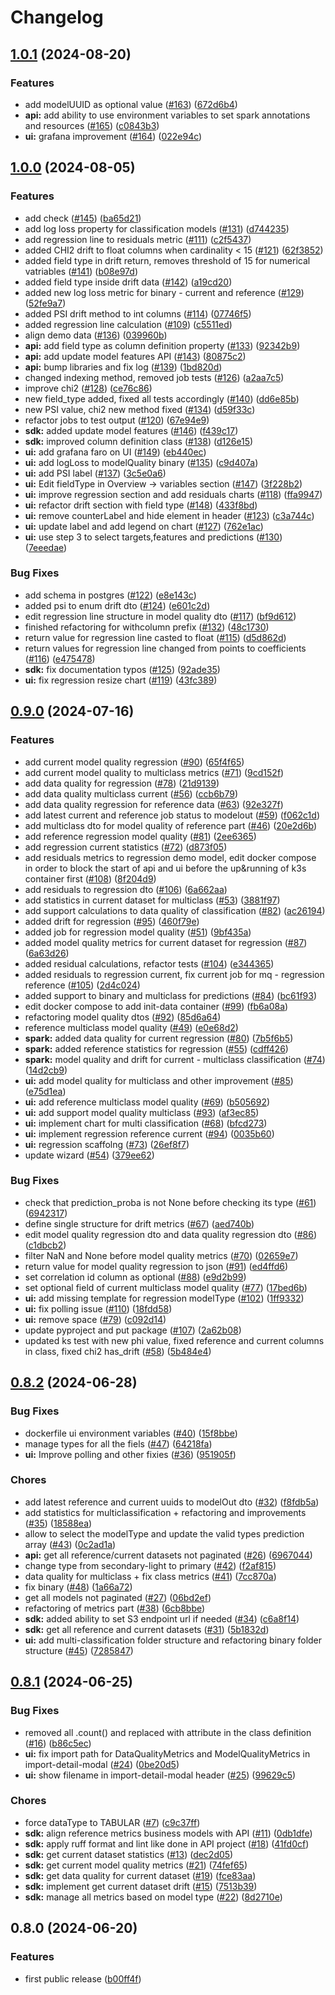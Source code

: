 # Changelog

## [1.0.1](https://github.com/radicalbit/radicalbit-ai-monitoring/compare/v1.0.0...v1.0.1) (2024-08-20)


### Features

* add modelUUID as optional value ([#163](https://github.com/radicalbit/radicalbit-ai-monitoring/issues/163)) ([672d6b4](https://github.com/radicalbit/radicalbit-ai-monitoring/commit/672d6b4af0b181131b7957c471ad92338eededf5))
* **api:** add ability to use environment variables to set spark annotations and resources ([#165](https://github.com/radicalbit/radicalbit-ai-monitoring/issues/165)) ([c0843b3](https://github.com/radicalbit/radicalbit-ai-monitoring/commit/c0843b35804d0b1c7f9cdf93150884830d6876b8))
* **ui:** grafana improvement ([#164](https://github.com/radicalbit/radicalbit-ai-monitoring/issues/164)) ([022e94c](https://github.com/radicalbit/radicalbit-ai-monitoring/commit/022e94c722d711e691ee2cec6b9d98f2a1c14ef9))

## [1.0.0](https://github.com/radicalbit/radicalbit-ai-monitoring/compare/v0.9.0...v1.0.0) (2024-08-05)


### Features

* add check ([#145](https://github.com/radicalbit/radicalbit-ai-monitoring/issues/145)) ([ba65d21](https://github.com/radicalbit/radicalbit-ai-monitoring/commit/ba65d210ccf9637aa7d77f038a2453d700e4f081))
* add log loss property for classification models ([#131](https://github.com/radicalbit/radicalbit-ai-monitoring/issues/131)) ([d744235](https://github.com/radicalbit/radicalbit-ai-monitoring/commit/d744235c5df742114474f53cf9c559f3f1dec5c8))
* add regression line to residuals metric ([#111](https://github.com/radicalbit/radicalbit-ai-monitoring/issues/111)) ([c2f5437](https://github.com/radicalbit/radicalbit-ai-monitoring/commit/c2f54377c36c395b0daea351d31b6b86ace1cb99))
* added CHI2 drift to float columns when cardinality &lt; 15 ([#121](https://github.com/radicalbit/radicalbit-ai-monitoring/issues/121)) ([62f3852](https://github.com/radicalbit/radicalbit-ai-monitoring/commit/62f3852cece909311e145fa6e1e5a16ee249e094))
* added field type in drift return, removes threshold of 15 for numerical vatriables ([#141](https://github.com/radicalbit/radicalbit-ai-monitoring/issues/141)) ([b08e97d](https://github.com/radicalbit/radicalbit-ai-monitoring/commit/b08e97d722f65cc956c54f5c3d41925109c4d699))
* added field type inside drift data ([#142](https://github.com/radicalbit/radicalbit-ai-monitoring/issues/142)) ([a19cd20](https://github.com/radicalbit/radicalbit-ai-monitoring/commit/a19cd20249beee7a2ddb73930401a29c970d9cfe))
* added new log loss metric for binary - current and reference ([#129](https://github.com/radicalbit/radicalbit-ai-monitoring/issues/129)) ([52fe9a7](https://github.com/radicalbit/radicalbit-ai-monitoring/commit/52fe9a7cc86f46090c3f16c102740691bd3cb6f9))
* added PSI drift method to int columns ([#114](https://github.com/radicalbit/radicalbit-ai-monitoring/issues/114)) ([07746f5](https://github.com/radicalbit/radicalbit-ai-monitoring/commit/07746f5d3abb639c8227e1ed106c3510731a6641))
* added regression line calculation ([#109](https://github.com/radicalbit/radicalbit-ai-monitoring/issues/109)) ([c5511ed](https://github.com/radicalbit/radicalbit-ai-monitoring/commit/c5511edd9ef32a3d5cbdf7b51356dcbc076eead3))
* align demo data ([#136](https://github.com/radicalbit/radicalbit-ai-monitoring/issues/136)) ([039960b](https://github.com/radicalbit/radicalbit-ai-monitoring/commit/039960b0e23eb7b883f65ee2eb371d0fbef01c19))
* **api:** add field type as column definition property ([#133](https://github.com/radicalbit/radicalbit-ai-monitoring/issues/133)) ([92342b9](https://github.com/radicalbit/radicalbit-ai-monitoring/commit/92342b9c4ad57b047174682d72442c4f12a4074e))
* **api:** add update model features API ([#143](https://github.com/radicalbit/radicalbit-ai-monitoring/issues/143)) ([80875c2](https://github.com/radicalbit/radicalbit-ai-monitoring/commit/80875c25f6dc013478571b8d6ad6b484d8e6eaa4))
* **api:** bump libraries and fix log ([#139](https://github.com/radicalbit/radicalbit-ai-monitoring/issues/139)) ([1bd820d](https://github.com/radicalbit/radicalbit-ai-monitoring/commit/1bd820df4090b20c44f3918434429e2150654535))
* changed indexing method, removed job tests ([#126](https://github.com/radicalbit/radicalbit-ai-monitoring/issues/126)) ([a2aa7c5](https://github.com/radicalbit/radicalbit-ai-monitoring/commit/a2aa7c5633d60c8bed3a6490989d76d6b83ea8a4))
* improve chi2 ([#128](https://github.com/radicalbit/radicalbit-ai-monitoring/issues/128)) ([ce76c86](https://github.com/radicalbit/radicalbit-ai-monitoring/commit/ce76c86c5dc59afe5d338d3164db8f352c08818b))
* new field_type added, fixed all tests accordingly ([#140](https://github.com/radicalbit/radicalbit-ai-monitoring/issues/140)) ([dd6e85b](https://github.com/radicalbit/radicalbit-ai-monitoring/commit/dd6e85bb42c1bd32b42991bea13b8d411f4bf795))
* new PSI value, chi2 new method fixed ([#134](https://github.com/radicalbit/radicalbit-ai-monitoring/issues/134)) ([d59f33c](https://github.com/radicalbit/radicalbit-ai-monitoring/commit/d59f33c109e8a33adcad5a921a1414c582e56904))
* refactor jobs to test output ([#120](https://github.com/radicalbit/radicalbit-ai-monitoring/issues/120)) ([67e94e9](https://github.com/radicalbit/radicalbit-ai-monitoring/commit/67e94e9da3e44b9f79f4cd27db38552d0decda81))
* **sdk:** added update model features ([#146](https://github.com/radicalbit/radicalbit-ai-monitoring/issues/146)) ([f439c17](https://github.com/radicalbit/radicalbit-ai-monitoring/commit/f439c17596534bbb6f76382ef725942afc2bc042))
* **sdk:** improved column definition class ([#138](https://github.com/radicalbit/radicalbit-ai-monitoring/issues/138)) ([d126e15](https://github.com/radicalbit/radicalbit-ai-monitoring/commit/d126e15d94103de9bdcece79b85e377e71539ac5))
* **ui:** add grafana faro on UI ([#149](https://github.com/radicalbit/radicalbit-ai-monitoring/issues/149)) ([eb440ec](https://github.com/radicalbit/radicalbit-ai-monitoring/commit/eb440ec0755263ebd02be1f31025991dd1aa6b3c))
* **ui:** add logLoss to modelQuality binary ([#135](https://github.com/radicalbit/radicalbit-ai-monitoring/issues/135)) ([c9d407a](https://github.com/radicalbit/radicalbit-ai-monitoring/commit/c9d407ac47f2f0611d80ea8f00bfe3582f70d9d6))
* **ui:** add PSI label ([#137](https://github.com/radicalbit/radicalbit-ai-monitoring/issues/137)) ([3c5e0a6](https://github.com/radicalbit/radicalbit-ai-monitoring/commit/3c5e0a61b355278dc3c5f1d6ea0c86f96fd18f81))
* **ui:** Edit fieldType in Overview -&gt; variables section ([#147](https://github.com/radicalbit/radicalbit-ai-monitoring/issues/147)) ([3f228b2](https://github.com/radicalbit/radicalbit-ai-monitoring/commit/3f228b2eac1559deef09a1efb5f96e59716472a4))
* **ui:** improve regression section and add residuals charts ([#118](https://github.com/radicalbit/radicalbit-ai-monitoring/issues/118)) ([ffa9947](https://github.com/radicalbit/radicalbit-ai-monitoring/commit/ffa994700ee8820ab2c1e2d74c19817fe0eb0648))
* **ui:** refactor drift section with field type ([#148](https://github.com/radicalbit/radicalbit-ai-monitoring/issues/148)) ([433f8bd](https://github.com/radicalbit/radicalbit-ai-monitoring/commit/433f8bdd2c8d69fe021f04c09714c639b7495dd7))
* **ui:** remove counterLabel and hide element in header ([#123](https://github.com/radicalbit/radicalbit-ai-monitoring/issues/123)) ([c3a744c](https://github.com/radicalbit/radicalbit-ai-monitoring/commit/c3a744cb7c6cbb40e6d5935fc1fa823165b00052))
* **ui:** update label and add legend on chart ([#127](https://github.com/radicalbit/radicalbit-ai-monitoring/issues/127)) ([762e1ac](https://github.com/radicalbit/radicalbit-ai-monitoring/commit/762e1acb0e2799c8ae1932728aba79d94b947f7b))
* **ui:** use step 3 to select targets,features and predictions ([#130](https://github.com/radicalbit/radicalbit-ai-monitoring/issues/130)) ([7eeedae](https://github.com/radicalbit/radicalbit-ai-monitoring/commit/7eeedae8ce785cf50c9127bf4e325a22769aa8ac))


### Bug Fixes

* add schema in postgres ([#122](https://github.com/radicalbit/radicalbit-ai-monitoring/issues/122)) ([e8e143c](https://github.com/radicalbit/radicalbit-ai-monitoring/commit/e8e143c77203da15887529c73522b27f0c37cd9b))
* added psi to enum drift dto ([#124](https://github.com/radicalbit/radicalbit-ai-monitoring/issues/124)) ([e601c2d](https://github.com/radicalbit/radicalbit-ai-monitoring/commit/e601c2dd116858e3173d845da4ae7157843364e4))
* edit regression line structure in model quality dto ([#117](https://github.com/radicalbit/radicalbit-ai-monitoring/issues/117)) ([bf9d612](https://github.com/radicalbit/radicalbit-ai-monitoring/commit/bf9d612f9a04aeef42cf28411ed698d48b101061))
* finished refactoring for withcolumn prefix ([#132](https://github.com/radicalbit/radicalbit-ai-monitoring/issues/132)) ([48c1730](https://github.com/radicalbit/radicalbit-ai-monitoring/commit/48c17305738dd47e8f80b40d0b88faea5e164d96))
* return value for regression line casted to float ([#115](https://github.com/radicalbit/radicalbit-ai-monitoring/issues/115)) ([d5d862d](https://github.com/radicalbit/radicalbit-ai-monitoring/commit/d5d862deb02354112cafa15552ffc7973d451452))
* return values for regression line changed from points to coefficients ([#116](https://github.com/radicalbit/radicalbit-ai-monitoring/issues/116)) ([e475478](https://github.com/radicalbit/radicalbit-ai-monitoring/commit/e475478926b86d8fbe7cbb3703e9be23cedb88bb))
* **sdk:** fix documentation typos ([#125](https://github.com/radicalbit/radicalbit-ai-monitoring/issues/125)) ([92ade35](https://github.com/radicalbit/radicalbit-ai-monitoring/commit/92ade35e0436cb3e18981ab754b966ebd4664034))
* **ui:** fix regression resize chart ([#119](https://github.com/radicalbit/radicalbit-ai-monitoring/issues/119)) ([43fc389](https://github.com/radicalbit/radicalbit-ai-monitoring/commit/43fc389e8c5ac9319aab419590944821213ed0c3))

## [0.9.0](https://github.com/radicalbit/radicalbit-ai-monitoring/compare/v0.8.2...v0.9.0) (2024-07-16)


### Features

* add current model quality regression ([#90](https://github.com/radicalbit/radicalbit-ai-monitoring/issues/90)) ([65f4f65](https://github.com/radicalbit/radicalbit-ai-monitoring/commit/65f4f65a33e989f3363f5d85a9146d52ee2cf27d))
* add current model quality to multiclass metrics ([#71](https://github.com/radicalbit/radicalbit-ai-monitoring/issues/71)) ([9cd152f](https://github.com/radicalbit/radicalbit-ai-monitoring/commit/9cd152f27aa79e826fd1889f1efccb48066e3075))
* add data quality for regression ([#78](https://github.com/radicalbit/radicalbit-ai-monitoring/issues/78)) ([21d9139](https://github.com/radicalbit/radicalbit-ai-monitoring/commit/21d9139528046536af31ead67e54e88e7f358d7f))
* add data quality multiclass current ([#56](https://github.com/radicalbit/radicalbit-ai-monitoring/issues/56)) ([ccb6b79](https://github.com/radicalbit/radicalbit-ai-monitoring/commit/ccb6b79d97a60ff236912add582a58b42c469959))
* add data quality regression for reference data ([#63](https://github.com/radicalbit/radicalbit-ai-monitoring/issues/63)) ([92e327f](https://github.com/radicalbit/radicalbit-ai-monitoring/commit/92e327f00658c9490cd6d74bead0c883e583bd4f))
* add latest current and reference job status to modelout ([#59](https://github.com/radicalbit/radicalbit-ai-monitoring/issues/59)) ([f062c1d](https://github.com/radicalbit/radicalbit-ai-monitoring/commit/f062c1d86ad8ffc6acb4ef171af96ed9257953ff))
* add multiclass dto for model quality of reference part ([#46](https://github.com/radicalbit/radicalbit-ai-monitoring/issues/46)) ([20e2d6b](https://github.com/radicalbit/radicalbit-ai-monitoring/commit/20e2d6b95dba69b2dcd2a99856439a0d778a36ab))
* add reference regression model quality ([#81](https://github.com/radicalbit/radicalbit-ai-monitoring/issues/81)) ([2ee6365](https://github.com/radicalbit/radicalbit-ai-monitoring/commit/2ee636520fa95ae6ccc6f6cd478ffd3e6b02c46f))
* add regression current statistics ([#72](https://github.com/radicalbit/radicalbit-ai-monitoring/issues/72)) ([d873f05](https://github.com/radicalbit/radicalbit-ai-monitoring/commit/d873f058c4bc374bd05c2dd3871908a74f9056d8))
* add residuals metrics to regression demo model, edit docker compose in order to block the start of api and ui before the up&running of k3s container first ([#108](https://github.com/radicalbit/radicalbit-ai-monitoring/issues/108)) ([8f204d9](https://github.com/radicalbit/radicalbit-ai-monitoring/commit/8f204d937f375c048961fd0bad61bcca71b961b0))
* add residuals to regression dto ([#106](https://github.com/radicalbit/radicalbit-ai-monitoring/issues/106)) ([6a662aa](https://github.com/radicalbit/radicalbit-ai-monitoring/commit/6a662aac7d476ddf3a29a1f668fdfd067fcdd6b1))
* add statistics in current dataset for multiclass ([#53](https://github.com/radicalbit/radicalbit-ai-monitoring/issues/53)) ([3881f97](https://github.com/radicalbit/radicalbit-ai-monitoring/commit/3881f97d8e8a46119fe38fb11a877a11f10b9224))
* add support calculations to data quality of classification ([#82](https://github.com/radicalbit/radicalbit-ai-monitoring/issues/82)) ([ac26194](https://github.com/radicalbit/radicalbit-ai-monitoring/commit/ac26194aa9276b8445137c03f0988405f6ab9c20))
* added drift for regression ([#95](https://github.com/radicalbit/radicalbit-ai-monitoring/issues/95)) ([460f79e](https://github.com/radicalbit/radicalbit-ai-monitoring/commit/460f79e18c9dfbe17256e23764aa307c1638bd97))
* added job for regression model quality ([#51](https://github.com/radicalbit/radicalbit-ai-monitoring/issues/51)) ([9bf435a](https://github.com/radicalbit/radicalbit-ai-monitoring/commit/9bf435a377b10b222031bb205a3d7c3694acb83d))
* added model quality metrics for current dataset for regression ([#87](https://github.com/radicalbit/radicalbit-ai-monitoring/issues/87)) ([6a63d26](https://github.com/radicalbit/radicalbit-ai-monitoring/commit/6a63d266f82e6b35ef9c79ba11ad2c10f34f34ea))
* added residual calculations, refactor tests ([#104](https://github.com/radicalbit/radicalbit-ai-monitoring/issues/104)) ([e344365](https://github.com/radicalbit/radicalbit-ai-monitoring/commit/e3443651ad37497d741f8060f5e41543129bb6f7))
* added residuals to regression current, fix current job for mq - regression reference ([#105](https://github.com/radicalbit/radicalbit-ai-monitoring/issues/105)) ([2d4c024](https://github.com/radicalbit/radicalbit-ai-monitoring/commit/2d4c02484cc03b9a336fafe747659efbcebe225d))
* added support to binary and multiclass for predictions ([#84](https://github.com/radicalbit/radicalbit-ai-monitoring/issues/84)) ([bc61f93](https://github.com/radicalbit/radicalbit-ai-monitoring/commit/bc61f934bf69b7108d2f5c5e2c198c406511dc32))
* edit docker compose to add init-data container ([#99](https://github.com/radicalbit/radicalbit-ai-monitoring/issues/99)) ([fb6a08a](https://github.com/radicalbit/radicalbit-ai-monitoring/commit/fb6a08a6277985a4775998d2e487cdefae6941c9))
* refactoring model quality dtos ([#92](https://github.com/radicalbit/radicalbit-ai-monitoring/issues/92)) ([85d6a64](https://github.com/radicalbit/radicalbit-ai-monitoring/commit/85d6a64d1f6a2edc8c1f751f0796617368d66a5d))
* reference multiclass model quality ([#49](https://github.com/radicalbit/radicalbit-ai-monitoring/issues/49)) ([e0e68d2](https://github.com/radicalbit/radicalbit-ai-monitoring/commit/e0e68d27d5a55f7d35756826aea36297e69fa08e))
* **spark:** added data quality for current regression ([#80](https://github.com/radicalbit/radicalbit-ai-monitoring/issues/80)) ([7b5f6b5](https://github.com/radicalbit/radicalbit-ai-monitoring/commit/7b5f6b5ec0dfcc537b77764dbb2b82dbc8e20daa))
* **spark:** added reference statistics for regression ([#55](https://github.com/radicalbit/radicalbit-ai-monitoring/issues/55)) ([cdff426](https://github.com/radicalbit/radicalbit-ai-monitoring/commit/cdff426cab8cfb9be1f827ff864be690e7ec508d))
* **spark:** model quality and drift for current - multiclass classification ([#74](https://github.com/radicalbit/radicalbit-ai-monitoring/issues/74)) ([14d2cb9](https://github.com/radicalbit/radicalbit-ai-monitoring/commit/14d2cb9a62f45299a0fd4cad6ca970acd5feaef2))
* **ui:** add model quality for multiclass and other improvement ([#85](https://github.com/radicalbit/radicalbit-ai-monitoring/issues/85)) ([e75d1ea](https://github.com/radicalbit/radicalbit-ai-monitoring/commit/e75d1ea3659594f563a838e3ba3c8a4956746322))
* **ui:** add reference multiclass model quality ([#69](https://github.com/radicalbit/radicalbit-ai-monitoring/issues/69)) ([b505692](https://github.com/radicalbit/radicalbit-ai-monitoring/commit/b505692afd73ed64acb8355af3685b1f0361de77))
* **ui:** add support model quality multiclass ([#93](https://github.com/radicalbit/radicalbit-ai-monitoring/issues/93)) ([af3ec85](https://github.com/radicalbit/radicalbit-ai-monitoring/commit/af3ec856ca9b9da1255d0f18610b9af0fe649a67))
* **ui:** implement chart for multi classification ([#68](https://github.com/radicalbit/radicalbit-ai-monitoring/issues/68)) ([bfcd273](https://github.com/radicalbit/radicalbit-ai-monitoring/commit/bfcd273e4b32a7e8aceadacab3180e2e9b9a5eff))
* **ui:** implement regression reference current ([#94](https://github.com/radicalbit/radicalbit-ai-monitoring/issues/94)) ([0035b60](https://github.com/radicalbit/radicalbit-ai-monitoring/commit/0035b60558aef9f0c89313bf5451247d11ab8210))
* **ui:** regression scaffolng ([#73](https://github.com/radicalbit/radicalbit-ai-monitoring/issues/73)) ([26ef8f7](https://github.com/radicalbit/radicalbit-ai-monitoring/commit/26ef8f754ec1bd743833e5f5857249177f873e39))
* update wizard ([#54](https://github.com/radicalbit/radicalbit-ai-monitoring/issues/54)) ([379ee62](https://github.com/radicalbit/radicalbit-ai-monitoring/commit/379ee62f41e9a35ca6882df0425ae95c8f37bf02))


### Bug Fixes

* check that prediction_proba is not None before checking its type ([#61](https://github.com/radicalbit/radicalbit-ai-monitoring/issues/61)) ([6942317](https://github.com/radicalbit/radicalbit-ai-monitoring/commit/6942317c58cdeeae17f43925bfc7345288410356))
* define single structure for drift metrics ([#67](https://github.com/radicalbit/radicalbit-ai-monitoring/issues/67)) ([aed740b](https://github.com/radicalbit/radicalbit-ai-monitoring/commit/aed740b0b8f62e1b22bd9d183306b62a1b409205))
* edit model quality regression dto and data quality regression dto ([#86](https://github.com/radicalbit/radicalbit-ai-monitoring/issues/86)) ([c1dbcb2](https://github.com/radicalbit/radicalbit-ai-monitoring/commit/c1dbcb243d6a969dfca665cdf0a0eff110878f57))
* filter NaN and None before model quality metrics ([#70](https://github.com/radicalbit/radicalbit-ai-monitoring/issues/70)) ([02659e7](https://github.com/radicalbit/radicalbit-ai-monitoring/commit/02659e73a6cf719f2f20f30b87d21138d019626b))
* return value for model quality regression to json ([#91](https://github.com/radicalbit/radicalbit-ai-monitoring/issues/91)) ([ed4ffd6](https://github.com/radicalbit/radicalbit-ai-monitoring/commit/ed4ffd6e28deb767aa4adaa7734bfd78f61ed285))
* set correlation id column as optional ([#88](https://github.com/radicalbit/radicalbit-ai-monitoring/issues/88)) ([e9d2b99](https://github.com/radicalbit/radicalbit-ai-monitoring/commit/e9d2b996b0131c93a725e0bb6b5bd98efa70fef5))
* set optional field of current multiclass model quality  ([#77](https://github.com/radicalbit/radicalbit-ai-monitoring/issues/77)) ([17bed6b](https://github.com/radicalbit/radicalbit-ai-monitoring/commit/17bed6b28ff50ca423373076f11a3ae65c3d1b20))
* **ui:** add missing template for regression modelType ([#102](https://github.com/radicalbit/radicalbit-ai-monitoring/issues/102)) ([1ff9332](https://github.com/radicalbit/radicalbit-ai-monitoring/commit/1ff9332406c7c29f43045ea1c17e8884160fb39b))
* **ui:** fix polling issue ([#110](https://github.com/radicalbit/radicalbit-ai-monitoring/issues/110)) ([18fdd58](https://github.com/radicalbit/radicalbit-ai-monitoring/commit/18fdd58345549adf493838b2ddce085086043437))
* **ui:** remove space ([#79](https://github.com/radicalbit/radicalbit-ai-monitoring/issues/79)) ([c092d14](https://github.com/radicalbit/radicalbit-ai-monitoring/commit/c092d14b107702b93a4f2b0fb74f6f6654590ac9))
* update pyproject and put package ([#107](https://github.com/radicalbit/radicalbit-ai-monitoring/issues/107)) ([2a62b08](https://github.com/radicalbit/radicalbit-ai-monitoring/commit/2a62b087ade74bf497cc17620734d38eaaced513))
* updated ks test with new phi value, fixed reference and current columns in class, fixed chi2 has_drift ([#58](https://github.com/radicalbit/radicalbit-ai-monitoring/issues/58)) ([5b484e4](https://github.com/radicalbit/radicalbit-ai-monitoring/commit/5b484e476d5c92ba785d82935b9ba02748173342))

## [0.8.2](https://github.com/radicalbit/radicalbit-ai-monitoring/compare/v0.8.1...v0.8.2) (2024-06-28)

### Bug Fixes

* dockerfile ui environment variables ([#40](https://github.com/radicalbit/radicalbit-ai-monitoring/issues/40)) ([15f8bbe](https://github.com/radicalbit/radicalbit-ai-monitoring/commit/15f8bbe157a0d2ffe77ebdf1f6cc4075fe473da3))
* manage types for all the fiels ([#47](https://github.com/radicalbit/radicalbit-ai-monitoring/issues/47)) ([64218fa](https://github.com/radicalbit/radicalbit-ai-monitoring/commit/64218fa618d626b5ed2acbc9b6a695c969203a65))
* **ui:** Improve polling and other fixies ([#36](https://github.com/radicalbit/radicalbit-ai-monitoring/issues/36)) ([951905f](https://github.com/radicalbit/radicalbit-ai-monitoring/commit/951905fe008651f9afa6f57eeb5462470d764cff))

### Chores

* add latest reference and current uuids to modelOut dto ([#32](https://github.com/radicalbit/radicalbit-ai-monitoring/issues/32)) ([f8fdb5a](https://github.com/radicalbit/radicalbit-ai-monitoring/commit/f8fdb5afcd94ffbf2e2e83d46d9f10b7403b352e))
* add statistics for multiclassification + refactoring and improvements ([#35](https://github.com/radicalbit/radicalbit-ai-monitoring/issues/35)) ([18588ea](https://github.com/radicalbit/radicalbit-ai-monitoring/commit/18588eab6894275c2e29e20a9ea7d5b74b34d142))
* allow to select the modelType and update the valid types prediction array ([#43](https://github.com/radicalbit/radicalbit-ai-monitoring/issues/43)) ([0c2ad1a](https://github.com/radicalbit/radicalbit-ai-monitoring/commit/0c2ad1ae860a17290f0c96c18b132e1cf977a61c))
* **api:** get all reference/current datasets not paginated ([#26](https://github.com/radicalbit/radicalbit-ai-monitoring/issues/26)) ([6967044](https://github.com/radicalbit/radicalbit-ai-monitoring/commit/696704485683f081436818cf52aed117c1ec81d7))
* change type from secondary-light to primary ([#42](https://github.com/radicalbit/radicalbit-ai-monitoring/issues/42)) ([f2af815](https://github.com/radicalbit/radicalbit-ai-monitoring/commit/f2af8153c30cbd8491cd94414cddc8ab72d759b1))
* data quality for multiclass + fix class metrics ([#41](https://github.com/radicalbit/radicalbit-ai-monitoring/issues/41)) ([7cc870a](https://github.com/radicalbit/radicalbit-ai-monitoring/commit/7cc870ad0afad5581065128d91ee5241e7a71002))
* fix binary ([#48](https://github.com/radicalbit/radicalbit-ai-monitoring/issues/48)) ([1a66a72](https://github.com/radicalbit/radicalbit-ai-monitoring/commit/1a66a721e30e26526324b95e257ead5df24aa1cf))
* get all models not paginated ([#27](https://github.com/radicalbit/radicalbit-ai-monitoring/issues/27)) ([06bd2ef](https://github.com/radicalbit/radicalbit-ai-monitoring/commit/06bd2ef7cb63a362e8f9091fee439794cbdde8d0))
* refactoring of metrics part ([#38](https://github.com/radicalbit/radicalbit-ai-monitoring/issues/38)) ([6cb8bbe](https://github.com/radicalbit/radicalbit-ai-monitoring/commit/6cb8bbef4cbfcfa588c34fe4636d2d1c4b64934d))
* **sdk:** added ability to set S3 endpoint url if needed ([#34](https://github.com/radicalbit/radicalbit-ai-monitoring/issues/34)) ([c6a8f14](https://github.com/radicalbit/radicalbit-ai-monitoring/commit/c6a8f1406c928de70bb1192329d62a7dc3f784e6))
* **sdk:** get all reference and current datasets ([#31](https://github.com/radicalbit/radicalbit-ai-monitoring/issues/31)) ([5b1832d](https://github.com/radicalbit/radicalbit-ai-monitoring/commit/5b1832d1b7558cc94ae29d58f0a93cb62f0949bb))
* **ui:** add multi-classification folder structure and refactoring binary folder structure ([#45](https://github.com/radicalbit/radicalbit-ai-monitoring/issues/45)) ([7285847](https://github.com/radicalbit/radicalbit-ai-monitoring/commit/7285847458d5b292b1d15c463720a809b73d46b9))


## [0.8.1](https://github.com/radicalbit/radicalbit-ai-monitoring/compare/v0.8.0...v0.8.1) (2024-06-25)

### Bug Fixes

* removed all .count() and replaced with attribute in the class definition ([#16](https://github.com/radicalbit/radicalbit-ai-monitoring/issues/16)) ([b86c5ec](https://github.com/radicalbit/radicalbit-ai-monitoring/commit/b86c5ecd7ce1e828f3e32079ba96e7bf68abd510))
* **ui:** fix import path for DataQualityMetrics and ModelQualityMetrics in import-detail-modal ([#24](https://github.com/radicalbit/radicalbit-ai-monitoring/issues/24)) ([0be20d5](https://github.com/radicalbit/radicalbit-ai-monitoring/commit/0be20d579a4e29cea8c370018cf0b4fdc1cccd14))
* **ui:** show filename in import-detail-modal header ([#25](https://github.com/radicalbit/radicalbit-ai-monitoring/issues/25)) ([99629c5](https://github.com/radicalbit/radicalbit-ai-monitoring/commit/99629c5b28d55f82c431829a71133b0041599617))

### Chores

* force dataType to TABULAR ([#7](https://github.com/radicalbit/radicalbit-ai-monitoring/issues/7)) ([c9c37ff](https://github.com/radicalbit/radicalbit-ai-monitoring/commit/c9c37ff8a78f1dfbb72aee1b8831928cb66cc1dc))
* **sdk:** align reference metrics business models with API ([#11](https://github.com/radicalbit/radicalbit-ai-monitoring/issues/11)) ([0db1dfe](https://github.com/radicalbit/radicalbit-ai-monitoring/commit/0db1dfe365adb7a1973b6302359bc18c158bf720))
* **sdk:** apply ruff format and lint like done in API project ([#18](https://github.com/radicalbit/radicalbit-ai-monitoring/issues/18)) ([41fd0cf](https://github.com/radicalbit/radicalbit-ai-monitoring/commit/41fd0cf440ab09c51908dc060792063fcc093557))
* **sdk:** get current dataset statistics ([#13](https://github.com/radicalbit/radicalbit-ai-monitoring/issues/13)) ([dec2d05](https://github.com/radicalbit/radicalbit-ai-monitoring/commit/dec2d05c08a9249e5c6e2e39cad2b6212f05f115))
* **sdk:** get current model quality metrics ([#21](https://github.com/radicalbit/radicalbit-ai-monitoring/issues/21)) ([74fef65](https://github.com/radicalbit/radicalbit-ai-monitoring/commit/74fef65bc4a43a0a0f5a4b8d43693ad7dc02a8d0))
* **sdk:** get data quality for current dataset ([#19](https://github.com/radicalbit/radicalbit-ai-monitoring/issues/19)) ([fce83aa](https://github.com/radicalbit/radicalbit-ai-monitoring/commit/fce83aa76d9c5d3a99e1e6720dbd2bd4dc1a243a))
* **sdk:** implement get current dataset drift ([#15](https://github.com/radicalbit/radicalbit-ai-monitoring/issues/15)) ([7513b39](https://github.com/radicalbit/radicalbit-ai-monitoring/commit/7513b39aed144d6c14cf60aaeabdffae1fa8b3f0))
* **sdk:** manage all metrics based on model type ([#22](https://github.com/radicalbit/radicalbit-ai-monitoring/issues/22)) ([8d2710e](https://github.com/radicalbit/radicalbit-ai-monitoring/commit/8d2710ef8040ba65d46615eb971940bd2d05d94d))

## 0.8.0 (2024-06-20)

### Features

* first public release ([b00ff4f](https://github.com/radicalbit/radicalbit-ai-monitoring/commit/b00ff4f0de8fc07b0f55ab54b4b288c1f386378d))
